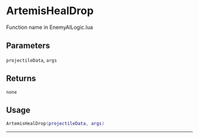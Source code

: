 # ArtemisHealDrop
Function name in EnemyAILogic.lua
## Parameters
`projectileData`, `args`
## Returns
`none`
## Usage
```lua
ArtemisHealDrop(projectileData, args)
```
---
